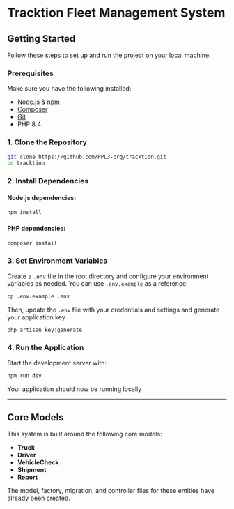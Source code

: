 # Tracktion Fleet Management System

## Getting Started
Follow these steps to set up and run the project on your local machine.

### Prerequisites
Make sure you have the following installed:
- [Node.js](https://nodejs.org/) & npm
- [Composer](https://getcomposer.org/)
- [Git](https://git-scm.com/)
- PHP 8.4

### 1. Clone the Repository
```sh
git clone https://github.com/PPL3-org/tracktion.git
cd tracktion
```

### 2. Install Dependencies
#### Node.js dependencies:
```sh
npm install
```

#### PHP dependencies:
```sh
composer install
```

### 3. Set Environment Variables
Create a `.env` file in the root directory and configure your environment variables as needed. You can use `.env.example` as a reference:
```sh
cp .env.example .env
```
Then, update the `.env` file with your credentials and settings and generate your application key
```sh
php artisan key:generate
```

### 4. Run the Application
Start the development server with:
```sh
npm run dev
```

Your application should now be running locally

---

## Core Models
This system is built around the following core models:
- **Truck**
- **Driver**
- **VehicleCheck**
- **Shipment**
- **Report**

The model, factory, migration, and controller files for these entities have already been created.